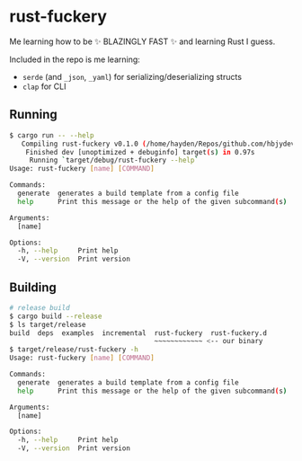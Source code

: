 # rust-fuckery

Me learning how to be ✨ BLAZINGLY FAST ✨ and learning Rust I guess.

Included in the repo is me learning:

- `serde` (and `_json`, `_yaml`) for serializing/deserializing structs
- `clap` for CLI

## Running

```sh
$ cargo run -- --help
   Compiling rust-fuckery v0.1.0 (/home/hayden/Repos/github.com/hbjydev/rust-fuckery)
    Finished dev [unoptimized + debuginfo] target(s) in 0.97s
     Running `target/debug/rust-fuckery --help`
Usage: rust-fuckery [name] [COMMAND]

Commands:
  generate  generates a build template from a config file
  help      Print this message or the help of the given subcommand(s)

Arguments:
  [name]

Options:
  -h, --help     Print help
  -V, --version  Print version
```

## Building

```sh
# release build
$ cargo build --release
$ ls target/release
build  deps  examples  incremental  rust-fuckery  rust-fuckery.d
                                    ~~~~~~~~~~~~ <-- our binary
$ target/release/rust-fuckery -h
Usage: rust-fuckery [name] [COMMAND]

Commands:
  generate  generates a build template from a config file
  help      Print this message or the help of the given subcommand(s)

Arguments:
  [name]

Options:
  -h, --help     Print help
  -V, --version  Print version
```
